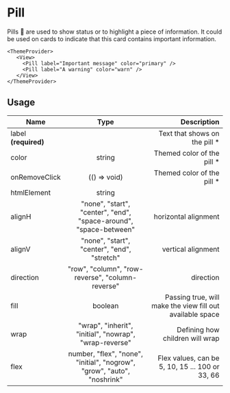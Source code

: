 <!-- 
This is an auto-generated markdown. 
You can change it in "src/Pill/Pill.tsx" and run build:docs to update this file.
-->
# Pill
Pills 💊 are used to show status or to highlight a piece of information.
It could be used on cards to indicate that this card contains important information.

```example
<ThemeProvider>
   <View>
     <Pill label="Important message" color="primary" />
     <Pill label="A warning" color="warn" />
   </View>
</ThemeProvider>
```
## Usage
| Name        | Type           | Description  |
| ----------- |:--------------:| ------------:|
|label **(required)**||Text that shows on the pill *
|color|string|Themed color of the pill *
|onRemoveClick|(() => void)|Themed color of the pill *
|htmlElement|string|
|alignH|"none", "start", "center", "end", "space-around", "space-between"|horizontal alignment
|alignV|"none", "start", "center", "end", "stretch"|vertical alignment
|direction|"row", "column", "row-reverse", "column-reverse"|direction
|fill|boolean|Passing true, will make the view fill out available space
|wrap|"wrap", "inherit", "initial", "nowrap", "wrap-reverse"|Defining how children will wrap
|flex|number, "flex", "none", "initial", "nogrow", "grow", "auto", "noshrink"|Flex values, can be 5, 10, 15 ... 100 or 33, 66
